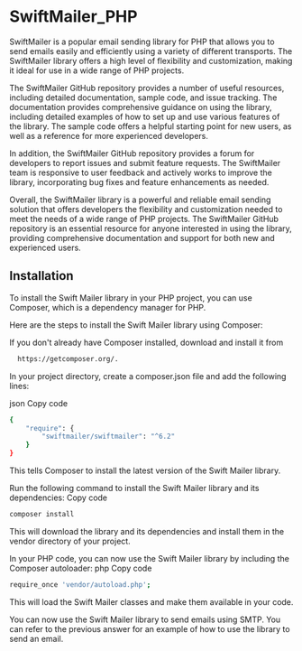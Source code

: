 
# SwiftMailer_PHP

SwiftMailer is a popular email sending library for PHP that allows you to send emails easily and efficiently using a variety of different transports. The SwiftMailer library offers a high level of flexibility and customization, making it ideal for use in a wide range of PHP projects.

The SwiftMailer GitHub repository provides a number of useful resources, including detailed documentation, sample code, and issue tracking. The documentation provides comprehensive guidance on using the library, including detailed examples of how to set up and use various features of the library. The sample code offers a helpful starting point for new users, as well as a reference for more experienced developers.

In addition, the SwiftMailer GitHub repository provides a forum for developers to report issues and submit feature requests. The SwiftMailer team is responsive to user feedback and actively works to improve the library, incorporating bug fixes and feature enhancements as needed.

Overall, the SwiftMailer library is a powerful and reliable email sending solution that offers developers the flexibility and customization needed to meet the needs of a wide range of PHP projects. The SwiftMailer GitHub repository is an essential resource for anyone interested in using the library, providing comprehensive documentation and support for both new and experienced users.


## Installation

To install the Swift Mailer library in your PHP project, you can use Composer, which is a dependency manager for PHP.

Here are the steps to install the Swift Mailer library using Composer:

If you don't already have Composer installed, download and install it from

```bash
  https://getcomposer.org/.
``` 

In your project directory, create a composer.json file and add the following lines:

json
Copy code
```bash
{
    "require": {
        "swiftmailer/swiftmailer": "^6.2"
    }
}
```
This tells Composer to install the latest version of the Swift Mailer library.

Run the following command to install the Swift Mailer library and its dependencies:
Copy code
```bash
composer install
```
This will download the library and its dependencies and install them in the vendor directory of your project.

In your PHP code, you can now use the Swift Mailer library by including the Composer autoloader:
php
Copy code
```bash
require_once 'vendor/autoload.php';
```
This will load the Swift Mailer classes and make them available in your code.

You can now use the Swift Mailer library to send emails using SMTP. You can refer to the previous answer for an example of how to use the library to send an email.





